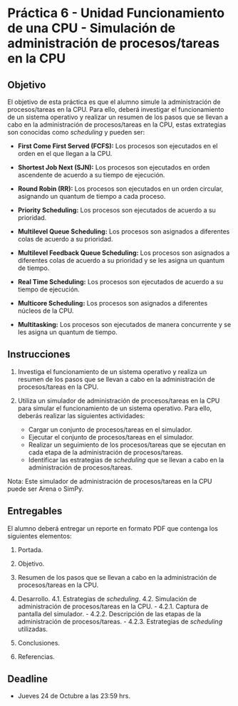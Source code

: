 # Práctica 6 - Unidad Funcionamiento de una CPU - Simulación de administración de procesos/tareas en la CPU

## Objetivo

El objetivo de esta práctica es que el alumno simule la administración de procesos/tareas en la CPU. Para ello, deberá investigar el funcionamiento de un sistema operativo y realizar un resumen de los pasos que se llevan a cabo en la administración de procesos/tareas en la CPU, estas extrategias son conocidas como *scheduling* y pueden ser:

- **First Come First Served (FCFS):** Los procesos son ejecutados en el orden en el que llegan a la CPU.

- **Shortest Job Next (SJN):** Los procesos son ejecutados en orden ascendente de acuerdo a su tiempo de ejecución.

- **Round Robin (RR):** Los procesos son ejecutados en un orden circular, asignando un quantum de tiempo a cada proceso.

- **Priority Scheduling:** Los procesos son ejecutados de acuerdo a su prioridad.

- **Multilevel Queue Scheduling:** Los procesos son asignados a diferentes colas de acuerdo a su prioridad.

- **Multilevel Feedback Queue Scheduling:** Los procesos son asignados a diferentes colas de acuerdo a su prioridad y se les asigna un quantum de tiempo.

- **Real Time Scheduling:** Los procesos son ejecutados de acuerdo a su tiempo de ejecución.

- **Multicore Scheduling:** Los procesos son asignados a diferentes núcleos de la CPU.

- **Multitasking:** Los procesos son ejecutados de manera concurrente y se les asigna un quantum de tiempo.

## Instrucciones

1. Investiga el funcionamiento de un sistema operativo y realiza un resumen de los pasos que se llevan a cabo en la administración de procesos/tareas en la CPU.

2. Utiliza un simulador de administración de procesos/tareas en la CPU para simular el funcionamiento de un sistema operativo. Para ello, deberás realizar las siguientes actividades:

    - Cargar un conjunto de procesos/tareas en el simulador.
    - Ejecutar el conjunto de procesos/tareas en el simulador.
    - Realizar un seguimiento de los procesos/tareas que se ejecutan en cada etapa de la administración de procesos/tareas.
    - Identificar las estrategias de *scheduling* que se llevan a cabo en la administración de procesos/tareas.
  
Nota: Este simulador de administración de procesos/tareas en la CPU puede ser Arena o SimPy.

## Entregables

El alumno deberá entregar un reporte en formato PDF que contenga los siguientes elementos:

1. Portada.

2. Objetivo.

3. Resumen de los pasos que se llevan a cabo en la administración de procesos/tareas en la CPU.

4. Desarrollo.
    4.1. Estrategias de *scheduling*.
    4.2. Simulación de administración de procesos/tareas en la CPU.
        - 4.2.1. Captura de pantalla del simulador.
        - 4.2.2. Descripción de las etapas de la administración de procesos/tareas.
        - 4.2.3. Estrategias de *scheduling* utilizadas.

5. Conclusiones.

6. Referencias.

## Deadline

- Jueves 24 de Octubre a las 23:59 hrs.

